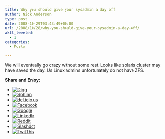 ```yaml
---
title: Why you should give your sysadmin a day off
author: Nick Anderson
type: post
date: 2008-10-29T03:43:49+00:00
url: /2008/10/28/why-you-should-give-your-sysadmin-a-day-off/
aktt_tweeted:
  - 1
categories:
  - Posts

---
```

We will eventually go crazy without some rest. Looks like solaris cluster may have saved the day. Us Linux admins unfortunately do not have ZFS.

<div class="sociable">
  <div class="sociable_tagline">
    <strong>Share and Enjoy:</strong>
  </div>
  
  <ul>
    <li>
      <a rel="nofollow" target="_blank" href="http://digg.com/submit?phase=2&url=http%3A%2F%2Fwww.cmdln.org%2F2008%2F10%2F28%2Fwhy-you-should-give-your-sysadmin-a-day-off%2F&title=Why%20you%20should%20give%20your%20sysadmin%20a%20day%20off" title="Digg"><img src="http://www.cmdln.org/wp-content/plugins/sociable/images/digg.png" title="Digg" alt="Digg" class="sociable-hovers" /></a>
    </li>
    <li>
      <a rel="nofollow" target="_blank" href="http://sphinn.com/submit.php?url=http%3A%2F%2Fwww.cmdln.org%2F2008%2F10%2F28%2Fwhy-you-should-give-your-sysadmin-a-day-off%2F&title=Why%20you%20should%20give%20your%20sysadmin%20a%20day%20off" title="Sphinn"><img src="http://www.cmdln.org/wp-content/plugins/sociable/images/sphinn.png" title="Sphinn" alt="Sphinn" class="sociable-hovers" /></a>
    </li>
    <li>
      <a rel="nofollow" target="_blank" href="http://del.icio.us/post?url=http%3A%2F%2Fwww.cmdln.org%2F2008%2F10%2F28%2Fwhy-you-should-give-your-sysadmin-a-day-off%2F&title=Why%20you%20should%20give%20your%20sysadmin%20a%20day%20off" title="del.icio.us"><img src="http://www.cmdln.org/wp-content/plugins/sociable/images/delicious.png" title="del.icio.us" alt="del.icio.us" class="sociable-hovers" /></a>
    </li>
    <li>
      <a rel="nofollow" target="_blank" href="http://www.facebook.com/sharer.php?u=http%3A%2F%2Fwww.cmdln.org%2F2008%2F10%2F28%2Fwhy-you-should-give-your-sysadmin-a-day-off%2F&t=Why%20you%20should%20give%20your%20sysadmin%20a%20day%20off" title="Facebook"><img src="http://www.cmdln.org/wp-content/plugins/sociable/images/facebook.png" title="Facebook" alt="Facebook" class="sociable-hovers" /></a>
    </li>
    <li>
      <a rel="nofollow" target="_blank" href="http://www.google.com/bookmarks/mark?op=edit&bkmk=http%3A%2F%2Fwww.cmdln.org%2F2008%2F10%2F28%2Fwhy-you-should-give-your-sysadmin-a-day-off%2F&title=Why%20you%20should%20give%20your%20sysadmin%20a%20day%20off" title="Google"><img src="http://www.cmdln.org/wp-content/plugins/sociable/images/googlebookmark.png" title="Google" alt="Google" class="sociable-hovers" /></a>
    </li>
    <li>
      <a rel="nofollow" target="_blank" href="http://www.linkedin.com/shareArticle?mini=true&url=http%3A%2F%2Fwww.cmdln.org%2F2008%2F10%2F28%2Fwhy-you-should-give-your-sysadmin-a-day-off%2F&title=Why%20you%20should%20give%20your%20sysadmin%20a%20day%20off&source=cmdln.org+%28a+sysadmin+blog%29+a+system+administrators+mutterings&summary=We%20will%20eventually%20go%20crazy%20without%20some%20rest.%20Looks%20like%20solaris%20cluster%20may%20have%20saved%20the%20day.%20Us%20Linux%20admins%20unfortunately%20do%20not%20have%20ZFS.%0D%0A" title="LinkedIn"><img src="http://www.cmdln.org/wp-content/plugins/sociable/images/linkedin.png" title="LinkedIn" alt="LinkedIn" class="sociable-hovers" /></a>
    </li>
    <li>
      <a rel="nofollow" target="_blank" href="http://reddit.com/submit?url=http%3A%2F%2Fwww.cmdln.org%2F2008%2F10%2F28%2Fwhy-you-should-give-your-sysadmin-a-day-off%2F&title=Why%20you%20should%20give%20your%20sysadmin%20a%20day%20off" title="Reddit"><img src="http://www.cmdln.org/wp-content/plugins/sociable/images/reddit.png" title="Reddit" alt="Reddit" class="sociable-hovers" /></a>
    </li>
    <li>
      <a rel="nofollow" target="_blank" href="http://slashdot.org/bookmark.pl?title=Why%20you%20should%20give%20your%20sysadmin%20a%20day%20off&url=http%3A%2F%2Fwww.cmdln.org%2F2008%2F10%2F28%2Fwhy-you-should-give-your-sysadmin-a-day-off%2F" title="Slashdot"><img src="http://www.cmdln.org/wp-content/plugins/sociable/images/slashdot.png" title="Slashdot" alt="Slashdot" class="sociable-hovers" /></a>
    </li>
    <li>
      <a rel="nofollow" target="_blank" href="http://twitthis.com/twit?url=http%3A%2F%2Fwww.cmdln.org%2F2008%2F10%2F28%2Fwhy-you-should-give-your-sysadmin-a-day-off%2F" title="TwitThis"><img src="http://www.cmdln.org/wp-content/plugins/sociable/images/twitter.png" title="TwitThis" alt="TwitThis" class="sociable-hovers" /></a>
    </li>
  </ul>
</div>